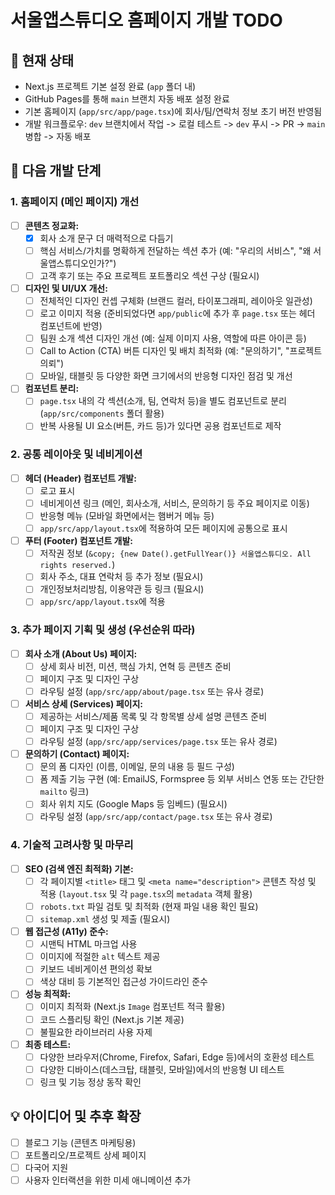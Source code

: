 # 서울앱스튜디오 홈페이지 개발 TODO

## 🚀 현재 상태

- Next.js 프로젝트 기본 설정 완료 (`app` 폴더 내)
- GitHub Pages를 통해 `main` 브랜치 자동 배포 설정 완료
- 기본 홈페이지 (`app/src/app/page.tsx`)에 회사/팀/연락처 정보 초기 버전 반영됨
- 개발 워크플로우: `dev` 브랜치에서 작업 -> 로컬 테스트 -> `dev` 푸시 -> PR -> `main` 병합 -> 자동 배포

## 📝 다음 개발 단계

### 1. 홈페이지 (메인 페이지) 개선

- [ ] **콘텐츠 정교화:**
  - [x] 회사 소개 문구 더 매력적으로 다듬기
  - [ ] 핵심 서비스/가치를 명확하게 전달하는 섹션 추가 (예: "우리의 서비스", "왜 서울앱스튜디오인가?")
  - [ ] 고객 후기 또는 주요 프로젝트 포트폴리오 섹션 구상 (필요시)
- [ ] **디자인 및 UI/UX 개선:**
  - [ ] 전체적인 디자인 컨셉 구체화 (브랜드 컬러, 타이포그래피, 레이아웃 일관성)
  - [ ] 로고 이미지 적용 (준비되었다면 `app/public`에 추가 후 `page.tsx` 또는 헤더 컴포넌트에 반영)
  - [ ] 팀원 소개 섹션 디자인 개선 (예: 실제 이미지 사용, 역할에 따른 아이콘 등)
  - [ ] Call to Action (CTA) 버튼 디자인 및 배치 최적화 (예: "문의하기", "프로젝트 의뢰")
  - [ ] 모바일, 태블릿 등 다양한 화면 크기에서의 반응형 디자인 점검 및 개선
- [ ] **컴포넌트 분리:**
  - [ ] `page.tsx` 내의 각 섹션(소개, 팀, 연락처 등)을 별도 컴포넌트로 분리 (`app/src/components` 폴더 활용)
  - [ ] 반복 사용될 UI 요소(버튼, 카드 등)가 있다면 공용 컴포넌트로 제작

### 2. 공통 레이아웃 및 네비게이션

- [ ] **헤더 (Header) 컴포넌트 개발:**
  - [ ] 로고 표시
  - [ ] 네비게이션 링크 (메인, 회사소개, 서비스, 문의하기 등 주요 페이지로 이동)
  - [ ] 반응형 메뉴 (모바일 화면에서는 햄버거 메뉴 등)
  - [ ] `app/src/app/layout.tsx`에 적용하여 모든 페이지에 공통으로 표시
- [ ] **푸터 (Footer) 컴포넌트 개발:**
  - [ ] 저작권 정보 (`&copy; {new Date().getFullYear()} 서울앱스튜디오. All rights reserved.`)
  - [ ] 회사 주소, 대표 연락처 등 추가 정보 (필요시)
  - [ ] 개인정보처리방침, 이용약관 등 링크 (필요시)
  - [ ] `app/src/app/layout.tsx`에 적용

### 3. 추가 페이지 기획 및 생성 (우선순위 따라)

- [ ] **회사 소개 (About Us) 페이지:**
  - [ ] 상세 회사 비전, 미션, 핵심 가치, 연혁 등 콘텐츠 준비
  - [ ] 페이지 구조 및 디자인 구상
  - [ ] 라우팅 설정 (`app/src/app/about/page.tsx` 또는 유사 경로)
- [ ] **서비스 상세 (Services) 페이지:**
  - [ ] 제공하는 서비스/제품 목록 및 각 항목별 상세 설명 콘텐츠 준비
  - [ ] 페이지 구조 및 디자인 구상
  - [ ] 라우팅 설정 (`app/src/app/services/page.tsx` 또는 유사 경로)
- [ ] **문의하기 (Contact) 페이지:**
  - [ ] 문의 폼 디자인 (이름, 이메일, 문의 내용 등 필드 구성)
  - [ ] 폼 제출 기능 구현 (예: EmailJS, Formspree 등 외부 서비스 연동 또는 간단한 `mailto` 링크)
  - [ ] 회사 위치 지도 (Google Maps 등 임베드) (필요시)
  - [ ] 라우팅 설정 (`app/src/app/contact/page.tsx` 또는 유사 경로)

### 4. 기술적 고려사항 및 마무리

- [ ] **SEO (검색 엔진 최적화) 기본:**
  - [ ] 각 페이지별 `<title>` 태그 및 `<meta name="description">` 콘텐츠 작성 및 적용 (`layout.tsx` 및 각 `page.tsx`의 `metadata` 객체 활용)
  - [ ] `robots.txt` 파일 검토 및 최적화 (현재 파일 내용 확인 필요)
  - [ ] `sitemap.xml` 생성 및 제출 (필요시)
- [ ] **웹 접근성 (A11y) 준수:**
  - [ ] 시맨틱 HTML 마크업 사용
  - [ ] 이미지에 적절한 `alt` 텍스트 제공
  - [ ] 키보드 네비게이션 편의성 확보
  - [ ] 색상 대비 등 기본적인 접근성 가이드라인 준수
- [ ] **성능 최적화:**
  - [ ] 이미지 최적화 (Next.js `Image` 컴포넌트 적극 활용)
  - [ ] 코드 스플리팅 확인 (Next.js 기본 제공)
  - [ ] 불필요한 라이브러리 사용 자제
- [ ] **최종 테스트:**
  - [ ] 다양한 브라우저(Chrome, Firefox, Safari, Edge 등)에서의 호환성 테스트
  - [ ] 다양한 디바이스(데스크탑, 태블릿, 모바일)에서의 반응형 UI 테스트
  - [ ] 링크 및 기능 정상 동작 확인

## 💡 아이디어 및 추후 확장

- [ ] 블로그 기능 (콘텐츠 마케팅용)
- [ ] 포트폴리오/프로젝트 상세 페이지
- [ ] 다국어 지원
- [ ] 사용자 인터랙션을 위한 미세 애니메이션 추가
